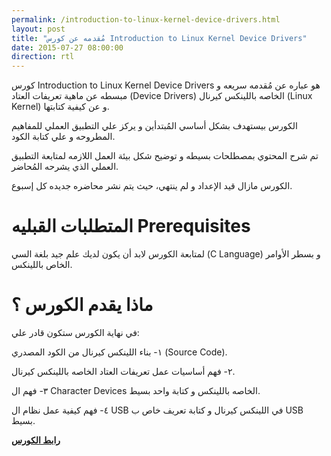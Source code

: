 ```yaml
---
permalink: /introduction-to-linux-kernel-device-drivers.html
layout: post
title: "مُقدمه عن كورس Introduction to Linux Kernel Device Drivers"
date: 2015-07-27 08:00:00
direction: rtl
---
```



كورس Introduction to Linux Kernel Device Drivers هو عباره عن مُقدمه سريعه و مبسطه عن ماهية تعريفات العتاد (Device Drivers) الخاصه باللينكس كيرنال (Linux Kernel) و عن كيفية كتابتها.

الكورس بيستهدف بشكل أساسي المُبتدأين و يركز علي التطبيق العملي للمفاهيم المطروحه و علي كتابة الكود.

تم شرح المحتوي بمصطلحات بسيطه و توضيح شكل بيئة العمل اللازمه لمتابعة التطبيق العملي الذي يشرحه المُحاضر.

الكورس مازال قيد الإعداد و لم ينتهي، حيث يتم نشر محاضره جديده كل إسبوع.

# **المتطلبات القبليه Prerequisites**

لمتابعة الكورس لابد أن يكون لديك علم جيد بلغة السي (C Language) و بسطر الأوامر الخاص باللينكس.

# **ماذا يقدم الكورس ؟**

في نهاية الكورس ستكون قادر علي:

١- بناء اللينكس كيرنال من الكود المصدري (Source Code).

٢- فهم أساسيات عمل تعريفات العتاد الخاصه باللينكس كيرنال.

٣- فهم ال Character Devices الخاصه باللينكس و كتابة واحد بسيط.

٤- فهم كيفية عمل نظام ال USB في اللينكس كيرنال و كتابة تعريف خاص ب USB بسيط. 

**[رابط الكورس](https://www.udemy.com/introduction-to-linux-kernel-device-drivers/)**


